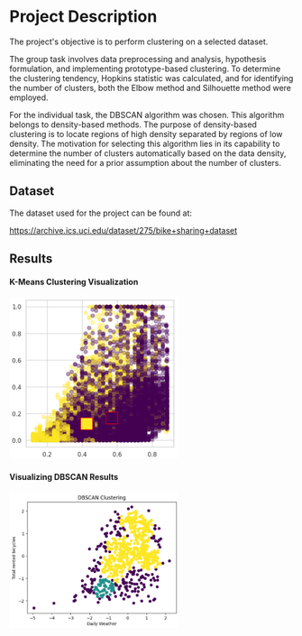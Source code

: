 # Project Description

The project's objective is to perform clustering on a selected dataset.

The group task involves data preprocessing and analysis, hypothesis formulation, and implementing prototype-based clustering. To determine the clustering tendency, Hopkins statistic was calculated, and for identifying the number of clusters, both the Elbow method and Silhouette method were employed.

For the individual task, the DBSCAN algorithm was chosen. This algorithm belongs to density-based methods. The purpose of density-based clustering is to locate regions of high density separated by regions of low density. The motivation for selecting this algorithm lies in its capability to determine the number of clusters automatically based on the data density, eliminating the need for a prior assumption about the number of clusters.

## Dataset

The dataset used for the project can be found at:

https://archive.ics.uci.edu/dataset/275/bike+sharing+dataset

## Results

<p style="font-size: 10px;">
    <h4>K-Means Clustering Visualization</h4>
    <img src="./img/kmeans.png" alt="kmeans" style="display: inline;" width="300"/>
</p>

<p style="font-size: 10px;">
    <h4>Visualizing DBSCAN Results</h4>
    <img src="./img/dbscan.png" alt="kmeans" width="300"/>
</p>
